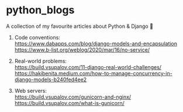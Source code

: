 # python_blogs
A collection of my favourite articles about Python & Django 🐍

1. Code conventions:
<br/>https://www.dabapps.com/blog/django-models-and-encapsulation
<br/>https://www.b-list.org/weblog/2020/mar/16/no-service/
   
2. Real-world problems: 
<br/>https://build.vsupalov.com/11-django-real-world-challenges/ 
<br/>https://hakibenita.medium.com/how-to-manage-concurrency-in-django-models-b240fed4ee2

3. Web servers:
<br/>https://build.vsupalov.com/gunicorn-and-nginx/
<br/>https://build.vsupalov.com/what-is-gunicorn/
   
